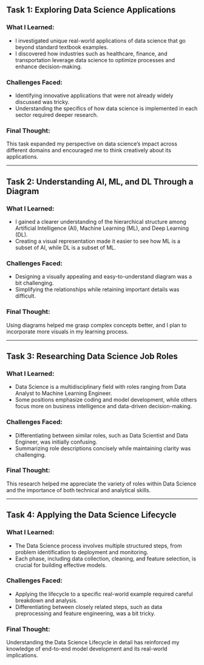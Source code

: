 ## Task 1: Exploring Data Science Applications  

### What I Learned:  
- I investigated unique real-world applications of data science that go beyond standard textbook examples.  
- I discovered how industries such as healthcare, finance, and transportation leverage data science to optimize processes and enhance decision-making.  

### Challenges Faced:  
- Identifying innovative applications that were not already widely discussed was tricky.  
- Understanding the specifics of how data science is implemented in each sector required deeper research.  

### Final Thought:  
This task expanded my perspective on data science’s impact across different domains and encouraged me to think creatively about its applications.  

---

## Task 2: Understanding AI, ML, and DL Through a Diagram  

### What I Learned:  
- I gained a clearer understanding of the hierarchical structure among Artificial Intelligence (AI), Machine Learning (ML), and Deep Learning (DL).  
- Creating a visual representation made it easier to see how ML is a subset of AI, while DL is a subset of ML.  

### Challenges Faced:  
- Designing a visually appealing and easy-to-understand diagram was a bit challenging.  
- Simplifying the relationships while retaining important details was difficult.  

### Final Thought:  
Using diagrams helped me grasp complex concepts better, and I plan to incorporate more visuals in my learning process.  

---

## Task 3: Researching Data Science Job Roles  

### What I Learned:  
- Data Science is a multidisciplinary field with roles ranging from Data Analyst to Machine Learning Engineer.  
- Some positions emphasize coding and model development, while others focus more on business intelligence and data-driven decision-making.  

### Challenges Faced:  
- Differentiating between similar roles, such as Data Scientist and Data Engineer, was initially confusing.  
- Summarizing role descriptions concisely while maintaining clarity was challenging.  

### Final Thought:  
This research helped me appreciate the variety of roles within Data Science and the importance of both technical and analytical skills.  

---

## Task 4: Applying the Data Science Lifecycle  

### What I Learned:  
- The Data Science process involves multiple structured steps, from problem identification to deployment and monitoring.  
- Each phase, including data collection, cleaning, and feature selection, is crucial for building effective models.  

### Challenges Faced:  
- Applying the lifecycle to a specific real-world example required careful breakdown and analysis.  
- Differentiating between closely related steps, such as data preprocessing and feature engineering, was a bit tricky.  

### Final Thought:  
Understanding the Data Science Lifecycle in detail has reinforced my knowledge of end-to-end model development and its real-world implications.
